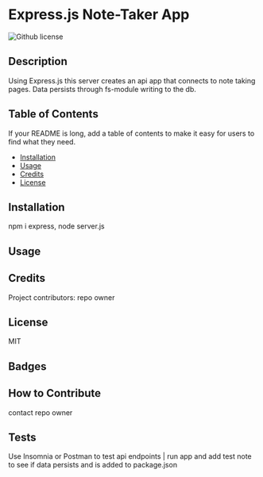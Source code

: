 
# Express.js Note-Taker App

![Github license](http://img.shields.io/badge/license-MIT-blue.svg)

## Description
Using Express.js this server creates an api app that connects to note taking pages. Data persists through fs-module writing to the db.


## Table of Contents
If your README is long, add a table of contents to make it easy for users to find what they need.
- [Installation](#installation)
- [Usage](#usage)
- [Credits](#credits)
- [License](#license)

## Installation
npm i express, node server.js

## Usage



## Credits
Project contributors: repo owner

## License
MIT

## Badges


## How to Contribute
contact repo owner

## Tests
Use Insomnia or Postman to test api endpoints | run app and add test note to see if data persists and is added to package.json
  
